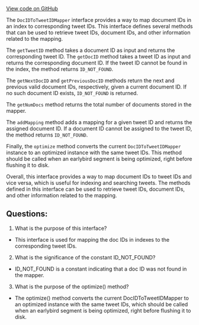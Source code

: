 [View code on GitHub](https://github.com/misbahsy/the-algorithm/src/java/com/twitter/search/core/earlybird/index/DocIDToTweetIDMapper.java)

The `DocIDToTweetIDMapper` interface provides a way to map document IDs in an index to corresponding tweet IDs. This interface defines several methods that can be used to retrieve tweet IDs, document IDs, and other information related to the mapping.

The `getTweetID` method takes a document ID as input and returns the corresponding tweet ID. The `getDocID` method takes a tweet ID as input and returns the corresponding document ID. If the tweet ID cannot be found in the index, the method returns `ID_NOT_FOUND`.

The `getNextDocID` and `getPreviousDocID` methods return the next and previous valid document IDs, respectively, given a current document ID. If no such document ID exists, `ID_NOT_FOUND` is returned.

The `getNumDocs` method returns the total number of documents stored in the mapper.

The `addMapping` method adds a mapping for a given tweet ID and returns the assigned document ID. If a document ID cannot be assigned to the tweet ID, the method returns `ID_NOT_FOUND`.

Finally, the `optimize` method converts the current `DocIDToTweetIDMapper` instance to an optimized instance with the same tweet IDs. This method should be called when an earlybird segment is being optimized, right before flushing it to disk.

Overall, this interface provides a way to map document IDs to tweet IDs and vice versa, which is useful for indexing and searching tweets. The methods defined in this interface can be used to retrieve tweet IDs, document IDs, and other information related to the mapping.
## Questions: 
 1. What is the purpose of this interface?
- This interface is used for mapping the doc IDs in indexes to the corresponding tweet IDs.

2. What is the significance of the constant ID_NOT_FOUND?
- ID_NOT_FOUND is a constant indicating that a doc ID was not found in the mapper.

3. What is the purpose of the optimize() method?
- The optimize() method converts the current DocIDToTweetIDMapper to an optimized instance with the same tweet IDs, which should be called when an earlybird segment is being optimized, right before flushing it to disk.